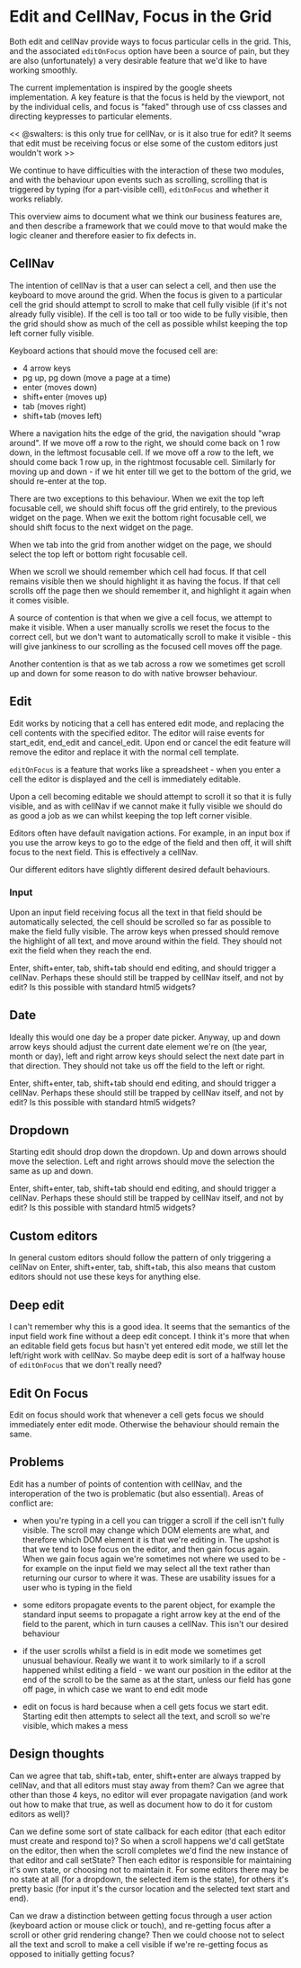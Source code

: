 # Edit and CellNav, Focus in the Grid

Both edit and cellNav provide ways to focus particular cells in the grid.  This, and the associated
`editOnFocus` option have been a source of pain, but they are also (unfortunately) a very desirable
feature that we'd like to have working smoothly.

The current implementation is inspired by the google sheets implementation.  A key feature is that
the focus is held by the viewport, not by the individual cells, and focus is "faked" through use of 
css classes and directing keypresses to particular elements.

<< @swalters: is this only true for cellNav, or is it also true for edit?  It seems that edit must
be receiving focus or else some of the custom editors just wouldn't work >>

We continue to have difficulties with the interaction of these two modules, and with the behaviour 
upon events such as scrolling, scrolling that is triggered by typing (for a part-visible cell), 
`editOnFocus` and whether it works reliably.

This overview aims to document what we think our business features are, and then describe a framework
that we could move to that would make the logic cleaner and therefore easier to fix defects in.

## CellNav

The intention of cellNav is that a user can select a cell, and then use the keyboard to move around 
the grid.  When the focus is given to a particular cell the grid should attempt to scroll to make that
cell fully visible (if it's not already fully visible).  If the cell is too tall or too wide to be
fully visible, then the grid should show as much of the cell as possible whilst keeping the top left 
corner fully visible.

Keyboard actions that should move the focused cell are:
 - 4 arrow keys
 - pg up, pg down (move a page at a time)
 - enter (moves down)
 - shift+enter (moves up)
 - tab (moves right)
 - shift+tab (moves left)

Where a navigation hits the edge of the grid, the navigation should "wrap around".  If we move off
a row to the right, we should come back on 1 row down, in the leftmost focusable cell.  If we move
off a row to the left, we should come back 1 row up, in the rightmost focusable cell.  Similarly for 
moving up and down - if we hit enter till we get to the bottom of the grid, we should re-enter at the
top.

There are two exceptions to this behaviour.  When we exit the top left focusable cell, we should shift focus
off the grid entirely, to the previous widget on the page.  When we exit the bottom right focusable cell, we should
shift focus to the next widget on the page.

When we tab into the grid from another widget on the page, we should select the top left or bottom right 
focusable cell.

When we scroll we should remember which cell had focus.  If that cell remains visible then we should highlight
it as having the focus.  If that cell scrolls off the page then we should remember it, and highlight it again
when it comes visible.

A source of contention is that when we give a cell focus, we attempt to make it visible.  When a user manually
scrolls we reset the focus to the correct cell, but we don't want to automatically scroll to make it visible - this
will give jankiness to our scrolling as the focused cell moves off the page.

Another contention is that as we tab across a row we sometimes get scroll up and down for some reason to do with
native browser behaviour.


## Edit

Edit works by noticing that a cell has entered edit mode, and replacing the cell contents with the specified editor.
The editor will raise events for start_edit, end_edit and cancel_edit.  Upon end or cancel the edit feature will 
remove the editor and replace it with the normal cell template.

`editOnFocus` is a feature that works like a spreadsheet - when you enter a cell the editor is displayed and the 
cell is immediately editable.

Upon a cell becoming editable we should attempt to scroll it so that it is fully visible, and as with cellNav if we 
cannot make it fully visible we should do as good a job as we can whilst keeping the top left corner visible.

Editors often have default navigation actions.  For example, in an input box if you use the arrow keys to go to the
edge of the field and then off, it will shift focus to the next field.  This is effectively a cellNav.

Our different editors have slightly different desired default behaviours.

### Input

Upon an input field receiving focus all the text in that field should be automatically selected, the cell should
be scrolled so far as possible to make the field fully visible.  The arrow keys when pressed should remove the highlight
of all text, and move around within the field.  They should not exit the field when they reach the end.

Enter, shift+enter, tab, shift+tab should end editing, and should trigger a cellNav.  Perhaps these should still be
trapped by cellNav itself, and not by edit?  Is this possible with standard html5 widgets?

## Date

Ideally this would one day be a proper date picker.  Anyway, up and down arrow keys should adjust the current
date element we're on (the year, month or day), left and right arrow keys should select the next date part in that
direction.  They should not take us off the field to the left or right.

Enter, shift+enter, tab, shift+tab should end editing, and should trigger a cellNav.  Perhaps these should still be
trapped by cellNav itself, and not by edit?  Is this possible with standard html5 widgets?

## Dropdown

Starting edit should drop down the dropdown.  Up and down arrows should move the selection.  Left and right
arrows should move the selection the same as up and down.

Enter, shift+enter, tab, shift+tab should end editing, and should trigger a cellNav.  Perhaps these should still be
trapped by cellNav itself, and not by edit?  Is this possible with standard html5 widgets?

## Custom editors

In general custom editors should follow the pattern of only triggering a cellNav on Enter, shift+enter, tab, shift+tab,
this also means that custom editors should not use these keys for anything else.

## Deep edit

I can't remember why this is a good idea.  It seems that the semantics of the input field work fine without a deep edit 
concept.  I think it's more that when an editable field gets focus but hasn't yet entered edit mode, we still let the
left/right work with cellNav.  So maybe deep edit is sort of a halfway house of `editOnFocus` that we don't really need?

## Edit On Focus

Edit on focus should work that whenever a cell gets focus we should immediately enter edit mode.  Otherwise the 
behaviour should remain the same.

## Problems

Edit has a number of points of contention with cellNav, and the interoperation of the two is problematic (but also 
essential).  Areas of conflict are:

- when you're typing in a cell you can trigger a scroll if the cell isn't fully visible.  The scroll may change 
  which DOM elements are what, and therefore which DOM element it is that we're editing in.  The upshot is that 
  we tend to lose focus on the editor, and then gain focus again. When we gain focus again we're sometimes not
  where we used to be - for example on the input field we may select all the text rather than returning our cursor 
  to where it was.  These are usability issues for a user who is typing in the field
  
- some editors propagate events to the parent object, for example the standard input seems to propagate a right 
  arrow key at the end of the field to the parent, which in turn causes a cellNav.  This isn't our desired 
  behaviour
  
- if the user scrolls whilst a field is in edit mode we sometimes get unusual behaviour.  Really we want it to work 
  similarly to if a scroll happened whilst editing a field - we want our position in the editor at the end of the scroll
  to be the same as at the start, unless our field has gone off page, in which case we want to end edit mode
  
- edit on focus is hard because when a cell gets focus we start edit.  Starting edit then attempts to select all the
  text, and scroll so we're visible, which makes a mess
  
## Design thoughts

Can we agree that tab, shift+tab, enter, shift+enter are always trapped by cellNav, and that all editors must stay 
away from them?  Can we agree that other than those 4 keys, no editor will ever propagate navigation (and work out
how to make that true, as well as document how to do it for custom editors as well)?  

Can we define some sort of state callback for each editor (that each editor must create and respond to)?  So
when a scroll happens we'd call getState on the editor, then when the scroll completes we'd find the new instance
of that editor and call setState?  Then each editor is responsible for maintaining it's own state, or choosing not
to maintain it.  For some editors there may be no state at all (for a dropdown, the selected item is the state), for
others it's pretty basic (for input it's the cursor location and the selected text start and end).

Can we draw a distinction between getting focus through a user action (keyboard action or mouse click or touch), and
re-getting focus after a scroll or other grid rendering change?  Then we could choose not to select all the text 
and scroll to make a cell visible if we're re-getting focus as opposed to initially getting focus?


